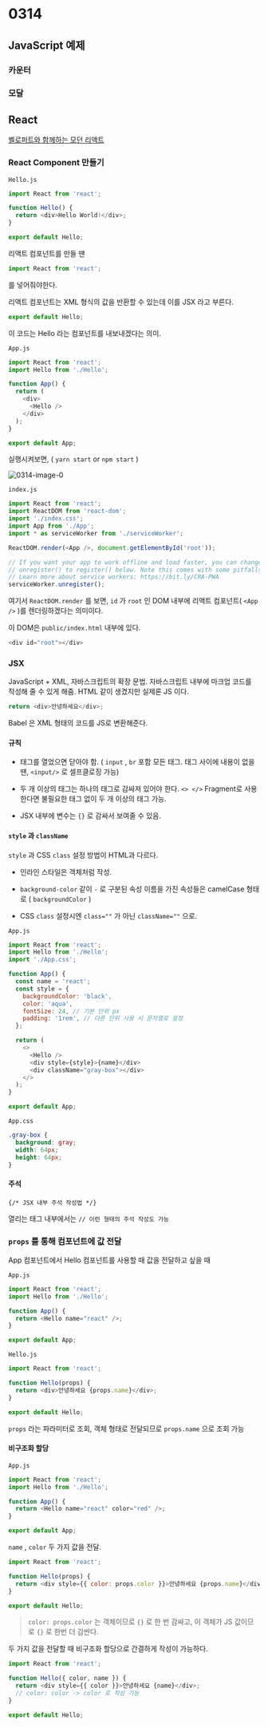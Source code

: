 # 0314

## JavaScript 예제

### 카운터

### 모달

## React

[벨로퍼트와 함께하는 모던 리액트](https://react.vlpt.us/)

### React Component 만들기

`Hello.js`

```javascript
import React from 'react';

function Hello() {
  return <div>Hello World!</div>;
}

export default Hello;
```

리액트 컴포넌트를 만들 땐

```javascript
import React from 'react';
```

를 넣어줘야한다.

리액트 컴포넌트는 XML 형식의 값을 반환할 수 있는데 이를 JSX 라고 부른다.

```javascript
export default Hello;
```

이 코드는 Hello 라는 컴포넌트를 내보내겠다는 의미.

`App.js`

```javascript
import React from 'react';
import Hello from './Hello';

function App() {
  return (
    <div>
      <Hello />
    </div>
  );
}

export default App;
```

실행시켜보면, ( `yarn start` or `npm start` )

![0314-image-0](images/0314-image-0.png)

`index.js`

```javascript
import React from 'react';
import ReactDOM from 'react-dom';
import './index.css';
import App from './App';
import * as serviceWorker from './serviceWorker';

ReactDOM.render(<App />, document.getElementById('root'));

// If you want your app to work offline and load faster, you can change
// unregister() to register() below. Note this comes with some pitfalls.
// Learn more about service workers: https://bit.ly/CRA-PWA
serviceWorker.unregister();
```

여기서 `ReactDOM.render` 를 보면, `id` 가 `root` 인 DOM 내부에 리액트 컴포넌트( `<App />` )를 렌더링하겠다는 의미이다.

이 DOM은 `public/index.html` 내부에 있다.

```javascript
<div id="root"></div>
```

### JSX

JavaScript + XML, 자바스크립트의 확장 문법. 자바스크립트 내부에 마크업 코드를 작성해 줄 수 있게 해줌. HTML 같이 생겼지만 실제론 JS 이다.

```javascript
return <div>안녕하세요</div>;
```

Babel 은 XML 형태의 코드를 JS로 변환해준다.

#### 규칙

- 태그를 열었으면 닫아야 함. ( `input` , `br` 포함 모든 태그. 태그 사이에 내용이 없을 땐, `<input/>` 로 셀프클로징 가능)

- 두 개 이상의 태그는 하나의 태그로 감싸져 있어야 한다. `<> </>` Fragment로 사용한다면 불필요한 태그 없이 두 개 이상의 태그 가능.

- JSX 내부에 변수는 `{}` 로 감싸서 보여줄 수 있음.

#### `style` 과 `className`

`style` 과 CSS `class` 설정 방법이 HTML과 다르다.

- 인라인 스타일은 객체처럼 작성.

- `background-color` 같이 `-` 로 구분된 속성 이름을 가진 속성들은 camelCase 형태로 ( `backgroundColor` )

- CSS `class` 설정시엔 `class=""` 가 아닌 `className=""` 으로.

`App.js`

```javascript
import React from 'react';
import Hello from './Hello';
import './App.css';

function App() {
  const name = 'react';
  const style = {
    backgroundColor: 'black',
    color: 'aqua',
    fontSize: 24, // 기본 단위 px
    padding: '1rem', // 다른 단위 사용 시 문자열로 설정
  };

  return (
    <>
      <Hello />
      <div style={style}>{name}</div>
      <div className="gray-box"></div>
    </>
  );
}

export default App;
```

`App.css`

```css
.gray-box {
  background: gray;
  width: 64px;
  height: 64px;
}
```

#### 주석

`{/* JSX 내부 주석 작성법 */}`

열리는 태그 내부에서는 `// 이런 형태의 주석 작성도 가능`

### `props` 를 통해 컴포넌트에 값 전달

App 컴포넌트에서 Hello 컴포넌트를 사용할 때 값을 전달하고 싶을 때

`App.js`

```javascript
import React from 'react';
import Hello from './Hello';

function App() {
  return <Hello name="react" />;
}

export default App;
```

`Hello.js`

```javascript
import React from 'react';

function Hello(props) {
  return <div>안녕하세요 {props.name}</div>;
}

export default Hello;
```

`props` 라는 파라미터로 조회, 객체 형태로 전달되므로 `props.name` 으로 조회 가능

#### 비구조화 할당

`App.js`

```javascript
import React from 'react';
import Hello from './Hello';

function App() {
  return <Hello name="react" color="red" />;
}

export default App;
```

`name` , `color` 두 가지 값을 전달.

```javascript
import React from 'react';

function Hello(props) {
  return <div style={{ color: props.color }}>안녕하세요 {props.name}</div>;
}

export default Hello;
```

> `color: props.color` 는 객체이므로 `{}` 로 한 번 감싸고, 이 객체가 JS 값이므로 `{}` 로 한번 더 감싼다.

두 가지 값을 전달할 때 비구조화 할당으로 간결하게 작성이 가능하다.

```javascript
import React from 'react';

function Hello({ color, name }) {
  return <div style={{ color }}>안녕하세요 {name}</div>;
  // color: color -> color 로 작성 가능
}

export default Hello;
```

